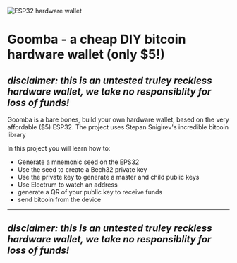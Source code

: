 ![ESP32 hardware wallet](https://i.imgur.com/FXjICTq.png)
# Goomba - a cheap DIY bitcoin hardware wallet (only $5!)
*disclaimer: this is an untested truley reckless hardware wallet, we take no responsiblity for loss of funds!*
---
Goomba is a bare bones, build your own hardware wallet, based on the very affordable ($5) ESP32. The project uses Stepan Snigirev's incredible bitcoin library 

In this project you will learn how to:
- Generate a mnemonic seed on the EPS32
- Use the seed to create a Bech32 private key
- Use the private key to generate a master and child public keys
- Use Electrum to watch an address
- generate a QR of your public key to receive funds
- send bitcoin from the device

---
*disclaimer: this is an untested truley reckless hardware wallet, we take no responsiblity for loss of funds!*
---





